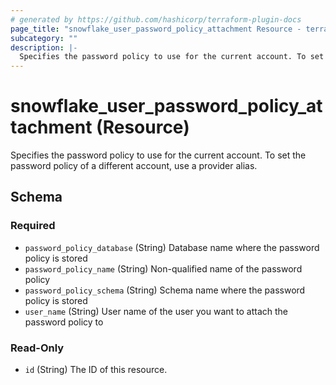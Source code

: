```yaml
---
# generated by https://github.com/hashicorp/terraform-plugin-docs
page_title: "snowflake_user_password_policy_attachment Resource - terraform-provider-snowflake"
subcategory: ""
description: |-
  Specifies the password policy to use for the current account. To set the password policy of a different account, use a provider alias.
---
```


# snowflake_user_password_policy_attachment (Resource)

Specifies the password policy to use for the current account. To set the password policy of a different account, use a provider alias.



<!-- schema generated by tfplugindocs -->
## Schema

### Required

- `password_policy_database` (String) Database name where the password policy is stored
- `password_policy_name` (String) Non-qualified name of the password policy
- `password_policy_schema` (String) Schema name where the password policy is stored
- `user_name` (String) User name of the user you want to attach the password policy to

### Read-Only

- `id` (String) The ID of this resource.
